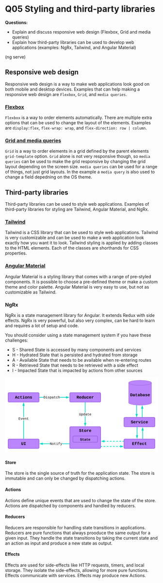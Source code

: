 # Q05 Styling and third-party libraries

**Questions:**

- Explain and discuss responsive web design (Flexbox, Grid and media queries)
- Explain how third-party libraries can be used to develop web applications (examples: NgRx, Tailwind, and Angular Material)

(ng  serve)

## Responsive web design

Responsive web design is a way to make web applications look good on both mobile and desktop devices. Examples that can help making a responsive web design are `Flexbox`, `Grid`, and `media queries`.

### [Flexbox](./src/styles.scss)

`Flexbox` is a way to order elements automatically. There are multiple extra options that can be used to change the layout of the elements. Examples are `display:flex`, `flex-wrap: wrap`, and `flex-direction: row | column`.

### [Grid and media queries](./src/app/grid/grid.component.scss)

`Grid` is a way to order elements in a grid defined by the parent elements `grid-template` option. `Grid` alone is not very responsive though, so `media queries` can be used to make the grid responsive by changing the grid layout depending on the screen size. `media queries` can be used for a range of things, not just grid layouts. In the example a `media query` is also used to change a field depedning on the OS theme.

## Third-party libraries

Third-party libraries can be used to style web applications. Examples of third-party libraries for styling are Tailwind, Angular Material, and NgRx.

### [Tailwind](./src/app/tailwind/tailwind.component.html)

Tailwind is a CSS library that can be used to style web applications. Tailwind is very customizable and can be used to make a web application look exactly how you want it to look. Tailwind styling is applied by adding classes to the HTML elements. Each of the classes are shorthands for CSS properties.

### [Angular Material](./src/app/material/material.component.html)

Angular Material is a styling library that comes with a range of pre-styled components. It is possible to choose a pre-defined theme or make a custom theme and color palette. Angular Material is very easy to use, but not as customizable as Tailwind.

### NgRx

NgRx is a state management library for Angular. It extends Redux with side effects. NgRx is very powerful, but also very complex, can be hard to learn and requires a lot of setup and code.

You should consider using a state management system if you have these challenges:

- S - Shared State is accessed by many components and services
- H - Hydrated State that is persisted and hydrated from storage
- A - Available State that needs to be available when re-entering routes
- R - Retrieved State that needs to be retrieved with a side effect
- I - Impacted State that is impacted by actions from other sources

![NgRx](./images/ngrx.svg)

#### Store

The store is the single source of truth for the application state. The store is immutable and can only be changed by dispatching actions.

#### Actions

Actions define unique events that are used to change the state of the store. Actions are dispatched by components and handled by reducers.

#### Reducers

Reducers are responsible for handling state transitions in applications. Reducers are pure functions that always prooduce the same output for a given input. They handle the state transitions by taking the current state and an action as input and produce a new state as output.

#### Effects

Effects are used for side-effects like HTTP requests, timers, and local storage. They isolate the side-effects, allowing for more pure functions. Effects communicate with services. Effects may produce new Actions.
